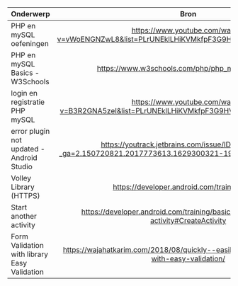 | Onderwerp    | Bron |
| -------------|:---------------:|
| PHP en mySQL oefeningen | https://www.youtube.com/watch?v=vWoENGNZwL8&list=PLrUNEklLHiKVMkfpF3G9HVf0AstEeZ6Sm&index=13        | 
|PHP en mySQL Basics - W3Schools|https://www.w3schools.com/php/php_mysql_intro.asp|
|login en registratie PHP mySQL|https://www.youtube.com/watch?v=B3R2GNA5zeI&list=PLrUNEklLHiKVMkfpF3G9HVf0AstEeZ6Sm&index=34|
|error plugin not updated - Android Studio|https://youtrack.jetbrains.com/issue/IDEA-237012?_ga=2.150720821.2017773613.1629300321-1902068659.1629300321|
|Volley Library (HTTPS)|https://developer.android.com/training/volley|
|Start another activity|https://developer.android.com/training/basics/firstapp/starting-activity#CreateActivity|
|Form Validation with library Easy Validation|https://wajahatkarim.com/2018/08/quickly--easily-validating-your-text-with-easy-validation/|